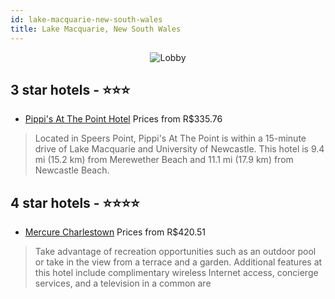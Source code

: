 ```yaml
---
id: lake-macquarie-new-south-wales
title: Lake Macquarie, New South Wales
---
```


<center><img src="https://i.travelapi.com/hotels/1000000/180000/179000/178980/515f1322_z.jpg" alt="Lobby" /></center>


##  3 star hotels - ⭐️⭐️⭐️

-    [Pippi's At The Point Hotel](https://us.hurb.com/br/hotels/lake-macquarie/pippi-s-at-the-point-hotel-JNP-JP603079?cmp=18055) Prices from R$335.76
   > Located in Speers Point, Pippi's At The Point is within a 15-minute drive of Lake Macquarie and University of Newcastle. This hotel is 9.4 mi (15.2 km) from Merewether Beach and 11.1 mi (17.9 km) from Newcastle Beach.

##  4 star hotels - ⭐️⭐️⭐️⭐️

-    [Mercure Charlestown](https://us.hurb.com/br/hotels/lake-macquarie/mercure-charlestown-JNP-JP065125?cmp=18055) Prices from R$420.51
   > Take advantage of recreation opportunities such as an outdoor pool or take in the view from a terrace and a garden. Additional features at this hotel include complimentary wireless Internet access, concierge services, and a television in a common are
